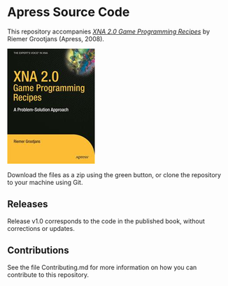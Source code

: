 # Apress Source Code

This repository accompanies [*XNA 2.0 Game Programming Recipes*](http://www.apress.com/9781590599259) by Riemer Grootjans (Apress, 2008).

![Cover image](9781590599259.jpg)

Download the files as a zip using the green button, or clone the repository to your machine using Git.

## Releases

Release v1.0 corresponds to the code in the published book, without corrections or updates.

## Contributions

See the file Contributing.md for more information on how you can contribute to this repository.

